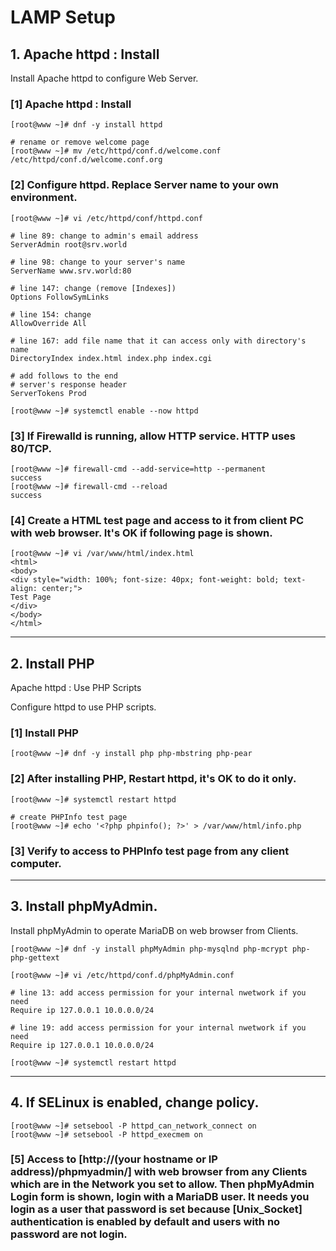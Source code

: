# LAMP Setup

## 1. Apache httpd : Install

Install Apache httpd to configure Web Server.

### [1] Apache httpd : Install

```
[root@www ~]# dnf -y install httpd

# rename or remove welcome page
[root@www ~]# mv /etc/httpd/conf.d/welcome.conf /etc/httpd/conf.d/welcome.conf.org
```

### [2]	Configure httpd. Replace Server name to your own environment.

```
[root@www ~]# vi /etc/httpd/conf/httpd.conf

# line 89: change to admin's email address
ServerAdmin root@srv.world

# line 98: change to your server's name
ServerName www.srv.world:80

# line 147: change (remove [Indexes])
Options FollowSymLinks

# line 154: change
AllowOverride All

# line 167: add file name that it can access only with directory's name
DirectoryIndex index.html index.php index.cgi

# add follows to the end
# server's response header
ServerTokens Prod

[root@www ~]# systemctl enable --now httpd
```

###	[3] If Firewalld is running, allow HTTP service. HTTP uses 80/TCP.

```
[root@www ~]# firewall-cmd --add-service=http --permanent
success
[root@www ~]# firewall-cmd --reload
success
```

### [4] Create a HTML test page and access to it from client PC with web browser. It's OK if following page is shown.

```
[root@www ~]# vi /var/www/html/index.html
<html>
<body>
<div style="width: 100%; font-size: 40px; font-weight: bold; text-align: center;">
Test Page
</div>
</body>
</html>
```

<hr>

## 2. Install PHP

Apache httpd : Use PHP Scripts <br>

Configure httpd to use PHP scripts.

### [1] Install PHP

```
[root@www ~]# dnf -y install php php-mbstring php-pear
```

### [2]	 After installing PHP, Restart httpd, it's OK to do it only.

```
[root@www ~]# systemctl restart httpd

# create PHPInfo test page
[root@www ~]# echo '<?php phpinfo(); ?>' > /var/www/html/info.php
```

### [3]	Verify to access to PHPInfo test page from any client computer.

<hr>

## 3. Install phpMyAdmin.

Install phpMyAdmin to operate MariaDB on web browser from Clients.

```
[root@www ~]# dnf -y install phpMyAdmin php-mysqlnd php-mcrypt php-php-gettext

[root@www ~]# vi /etc/httpd/conf.d/phpMyAdmin.conf

# line 13: add access permission for your internal nwetwork if you need
Require ip 127.0.0.1 10.0.0.0/24

# line 19: add access permission for your internal nwetwork if you need
Require ip 127.0.0.1 10.0.0.0/24

[root@www ~]# systemctl restart httpd
```

<hr>

##  4. If SELinux is enabled, change policy.

```
[root@www ~]# setsebool -P httpd_can_network_connect on
[root@www ~]# setsebool -P httpd_execmem on
```

### [5]	Access to [http://(your hostname or IP address)/phpmyadmin/] with web browser from any Clients which are in the Network you set to allow. Then phpMyAdmin Login form is shown, login with a MariaDB user. It needs you login as a user that password is set because [Unix_Socket] authentication is enabled by default and users with no password are not login.

